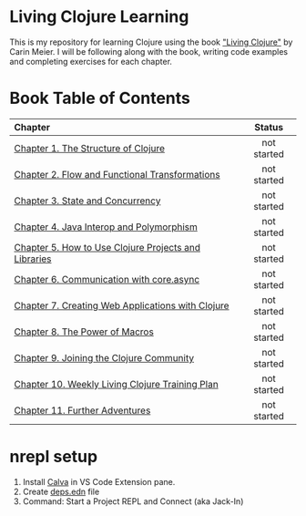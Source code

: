 # Living Clojure Learning
This is my repository for learning Clojure using the book ["Living Clojure"](https://www.amazon.ca/Living-Clojure-Introduction-Training-Developers/dp/1491909048) by Carin Meier. I will be following along with the book, writing code examples and completing exercises for each chapter.

# Book Table of Contents
| Chapter | Status |
| :--- | :---: |   
|[Chapter 1. The Structure of Clojure](src/clj/lc_ch1/core.clj) | not started
|[Chapter 2. Flow and Functional Transformations](src/clj/lc_ch2/core.clj) | not started
|[Chapter 3. State and Concurrency](src/clj/lc_ch3/core.clj) | not started
|[Chapter 4. Java Interop and Polymorphism](src/clj/lc_ch4/core.clj) | not started
|[Chapter 5. How to Use Clojure Projects and Libraries](src/clj/lc_ch5/core.clj) | not started
|[Chapter 6. Communication with core.async](src/clj/lc_ch6/core.clj) | not started
|[Chapter 7. Creating Web Applications with Clojure](src/clj/lc_ch7/core.clj) | not started
|[Chapter 8. The Power of Macros](src/clj/lc_ch8/core.clj) | not started
|[Chapter 9. Joining the Clojure Community](src/clj/lc_ch9/core.clj) | not started
|[Chapter 10. Weekly Living Clojure Training Plan](src/clj/lc_ch10/core.clj) | not started
|[Chapter 11. Further Adventures](src/clj/lc_ch11/core.clj) | not started

# nrepl setup
1. Install [Calva](https://calva.io/) in VS Code Extension pane.
1. Create [deps.edn](deps.edn) file
1. Command: Start a Project REPL and Connect (aka Jack-In)